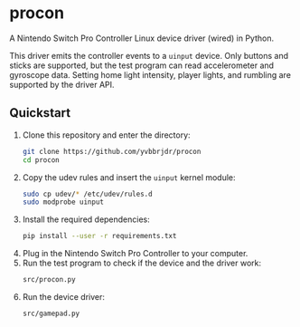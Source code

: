 # procon

A Nintendo Switch Pro Controller Linux device driver (wired) in Python.

This driver emits the controller events to a `uinput` device. Only buttons and
sticks are supported, but the test program can read accelerometer and gyroscope
data. Setting home light intensity, player lights, and rumbling are supported by
the driver API.

## Quickstart

1. Clone this repository and enter the directory:
    ```bash
    git clone https://github.com/yvbbrjdr/procon
    cd procon
    ```
1. Copy the udev rules and insert the `uinput` kernel module:
    ```bash
    sudo cp udev/* /etc/udev/rules.d
    sudo modprobe uinput
    ```
1. Install the required dependencies:
    ```bash
    pip install --user -r requirements.txt
    ```
1. Plug in the Nintendo Switch Pro Controller to your computer.
1. Run the test program to check if the device and the driver work:
    ```bash
    src/procon.py
    ```
1. Run the device driver:
    ```bash
    src/gamepad.py
    ```
